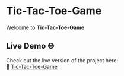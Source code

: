 # Tic-Tac-Toe-Game 

Welcome to **Tic-Tac-Toe-Game**

## Live Demo 🌐

Check out the live version of the project here:  
🔗 [Tic-Tac-Toe-Game](tic-tac-toe-game-786.netlify.app)
